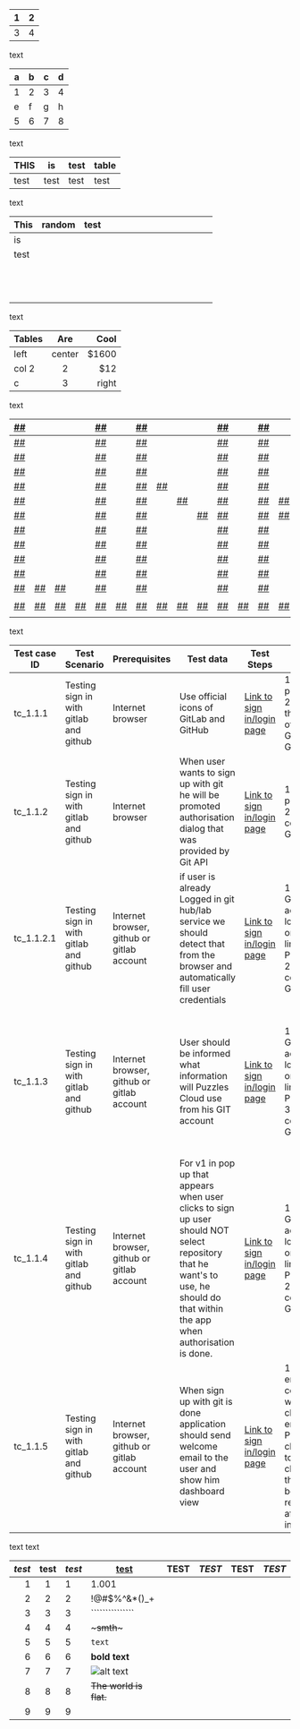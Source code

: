 |1|2|           
|-|-|            
|3|4|             

text

|a|b|c|d|
|-|-|-|-|
|1|2|3|4|
|e|f|g|h|
|5|6|7|8|

text

|THIS|is|test|table|
|-|-|-|-|
|test|test|test|test|

text

| This | random | test |   |   |   |   |   |   |   |   |   |   |   |   |
|------|--------|------|---|---|---|---|---|---|---|---|---|---|---|---|
|  is  |        |      |   |   |   |   |   |   |   |   |   |   |   |   |
| test |        |      |   |   |   |   |   |   |   |   |   |   |   |   |
|      |        |      |   |   |   |   |   |   |   |   |   |   |   |   |
|      |        |      |   |   |   |   |   |   |   |   |   |   |   |   |
|      |        |      |   |   |   |   |   |   |   |   |   |   |   |   |
|      |        |      |   |   |   |   |   |   |   |   |   |   |   |   |
|      |        |      |   |   |   |   |   |   |   |   |   |   |   |   |
|      |        |      |   |   |   |   |   |   |   |   |   |   |   |   |
|      |        |      |   |   |   |   |   |   |   |   |   |   |   |   |
|      |        |      |   |   |   |   |   |   |   |   |   |   |   |   |
|      |        |      |   |   |   |   |   |   |   |   |   |   |   |   |
|      |        |      |   |   |   |   |   |   |   |   |   |   |   |   |
|      |        |      |   |   |   |   |   |   |   |   |   |   |   |   |
|      |        |      |   |   |   |   |   |   |   |   |   |   |   |   |

text

| Tables   |      Are      |  Cool |
|:---------|:-------------:|------:|
| left |   center      | $1600 |
| col 2|       2       |   $12 |
| c|        3      |    right|

text

| [##]() |        |        |        | [##]() |        | [##]() |        |        |        | [##]() |        | [##]() |        |        |        |        | [##]() |
|--------|--------|--------|--------|--------|--------|--------|--------|--------|--------|--------|--------|--------|--------|--------|--------|--------|--------|
| [##]() |        |        |        | [##]() |        | [##]() |        |        |        | [##]() |        | [##]() |        |        |        |        | [##]() |
| [##]() |        |        |        | [##]() |        | [##]() |        |        |        | [##]() |        | [##]() |        |        |        | [##]() |        |
| [##]() |        |        |        | [##]() |        | [##]() |        |        |        | [##]() |        | [##]() |        |        | [##]() |        |        |
| [##]() |        |        |        | [##]() |        | [##]() | [##]() |        |        | [##]() |        | [##]() |        | [##]() |        |        |        |
| [##]() |        |        |        | [##]() |        | [##]() |        | [##]() |        | [##]() |        | [##]() | [##]() |        |        |        |        |
| [##]() |        |        |        | [##]() |        | [##]() |        |        | [##]() | [##]() |        | [##]() | [##]() |        |        |        |        |
| [##]() |        |        |        | [##]() |        | [##]() |        |        |        | [##]() |        | [##]() |        | [##]() |        |        |        |
| [##]() |        |        |        | [##]() |        | [##]() |        |        |        | [##]() |        | [##]() |        |        | [##]() |        |        |
| [##]() |        |        |        | [##]() |        | [##]() |        |        |        | [##]() |        | [##]() |        |        |        | [##]() |        |
| [##]() |        |        |        | [##]() |        | [##]() |        |        |        | [##]() |        | [##]() |        |        |        |        | [##]() |
| [##]() | [##]() | [##]() |        | [##]() |        | [##]() |        |        |        | [##]() |        | [##]() |        |        |        |        | [##]() |
|        |        |        |        |        |        |        |        |        |        |        |        |        |        |        |        |        |        |
| [##]() | [##]() | [##]() | [##]() | [##]() | [##]() | [##]() | [##]() | [##]() | [##]() | [##]() | [##]() | [##]() | [##]() | [##]() | [##]() | [##]() | [##]() |
|        |        |        |        |        |        |        |        |        |        |        |        |        |        |        |        |        |        |

text


| Test case ID | Test Scenario                          | Prerequisites                              | Test data                                                                                                                                                                       | Test Steps                                                                   | Expected results                                                                                                                                                | Actual results                                                                                                                          | Status      | Comments |   |
|--------------|----------------------------------------|--------------------------------------------|---------------------------------------------------------------------------------------------------------------------------------------------------------------------------------|------------------------------------------------------------------------------|-----------------------------------------------------------------------------------------------------------------------------------------------------------------|-----------------------------------------------------------------------------------------------------------------------------------------|-------------|----------|---|
| tc_1.1.1     | Testing sign in with gitlab and github | Internet browser                           |                                                                     Use official icons of GitLab and GitHub                                                                     | [Link to sign in/login page](https://staging.puzzlescloud.com/account/login) |                                         1 . Click on provided link  2. See if there are official GitLab and GitHub icons                                        |                                                To see official icons of GitHub and GitLab                                               | As expected |   pass   |   |
|   tc_1.1.2   | Testing sign in with gitlab and github |              Internet browser              |                                    When user wants to sign up with git he will be promoted authorisation dialog that was provided by Git API                                    | [Link to sign in/login page](https://staging.puzzlescloud.com/account/login) |                                                 1. Click on provided link  2. Click on continue with GitLab/hub                                                 |                                     To be promoted authorisation dialog that was provided by Git API                                    | As expected |   pass   |   |
|  tc_1.1.2.1  | Testing sign in with gitlab and github | Internet browser, github or gitlab account |                         if user is already Logged in git hub/lab service we should detect that from the browser and automatically fill user credentials                         | [Link to sign in/login page](https://staging.puzzlescloud.com/account/login) |                   1.Go to your GitLab/Hub account and log in  2. Click on provided link to PuzzlesCloud  2. Click on continue with GitLab/Hub                   |                        To detect that I am logged in with GitLab/hub and to automatically fill in my credentials                        | As expected |   pass   |   |
|   tc_1.1.3   | Testing sign in with gitlab and github | Internet browser, github or gitlab account |                                               User should be informed what information will Puzzles Cloud use from his GIT account                                              | [Link to sign in/login page](https://staging.puzzlescloud.com/account/login) |                   1.Go to your GitLab/Hub account and log in  2. Click on provided link to PuzzlesCloud  3. Click on continue with GitLab/Hub                   | Same as tc_1.1.2.1 ,just to expect to see pop up window provided by PuzzlesCloud that inform us about our information that will be used | As expected |   pass   |   |
|   tc_1.1.4   | Testing sign in with gitlab and github | Internet browser, github or gitlab account | For v1 in pop up that appears when user clicks to sign up user should NOT select repository that he want's to use, he should do that within the app when authorisation is done. | [Link to sign in/login page](https://staging.puzzlescloud.com/account/login) |                   1.Go to your GitLab/Hub account and log in  2. Click on provided link to PuzzlesCloud  2. Click on continue with GitLab/Hub                   |        Pop up shows only informations that will be used, no option to select repository until successful login into PuzzlesCloud        | As expected |   pass   |   |
|   tc_1.1.5   | Testing sign in with gitlab and github | Internet browser, github or gitlab account |                                   When sign up with git is done application should send welcome email to the user and show him dashboard view                                   | [Link to sign in/login page](https://staging.puzzlescloud.com/account/login) | 1. Go to your email that is connected with GIT and check for email from Puzzles cloud  2. Go to puzzles cloud page that you've been redirected after signing in |                                 To see email from PuzzlesCloud and to see dashboard on PuzzlesCloud site                                | As expected |   pass   |   |



   text text




| *test* | **test** | ***test*** | [test](google.com)                                                                                                  | TEST | *TEST* | **TEST** | ***TEST*** |
|-------:|:--------:|------------|---------------------------------------------------------------------------------------------------------------------|------|--------|----------|------------|
|      1 |     1    | 1          | 1.001                                                                                                               |      |        |          |            |
|      2 |     2    | 2          | !@#$%^&*()_+                                                                                                        |      |        |          |            |
|      3 |     3    | 3          | ```````````````                                                                                                     |      |        |          |            |
|      4 |     4    | 4          | ~~~smth~~~                                                                                                          |      |        |          |            |
|      5 |     5    | 5          | ``text``                                                                                                            |      |        |          |            |
|      6 |     6    | 6          | __bold text__                                                                                                       |      |        |          |            |
|      7 |     7    | 7          | ![alt text](https://www.mathworks.com/help/examples/images/win64/BasicImageImportProcessingAndExportExample_01.png) |      |        |          |            |
|      8 |     8    | 8          | ~~The world is flat.~~                                                                                              |      |        |          |            |
|      9 |     9    | 9          |                                                                                                                     |      |        |          |            |
